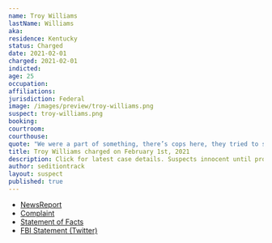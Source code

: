 ```yaml
---
name: Troy Williams
lastName: Williams
aka:
residence: Kentucky
status: Charged
date: 2021-02-01
charged: 2021-02-01
indicted:
age: 25
occupation:
affiliations:
jurisdiction: Federal
image: /images/preview/troy-williams.png
suspect: troy-williams.png
booking:
courtroom:
courthouse:
quote: "We were a part of something, there’s cops here, they tried to stop us, they are not letting us in, but not fighting us"
title: Troy Williams charged on February 1st, 2021
description: Click for latest case details. Suspects innocent until proven guilty.
author: seditiontrack
layout: suspect
published: true
---
```

- [NewsReport](https://www.wbko.com/2021/02/02/2-kentucky-men-charged-with-entering-capitol-during-riot/)
- [Complaint](https://extremism.gwu.edu/sites/g/files/zaxdzs2191/f/Dalton%20Crase%20and%20Troy%20Williams%20Affidavit%20in%20Support%20of%20Criminal%20Complaint.pdf)
- [Statement of Facts](https://extremism.gwu.edu/sites/g/files/zaxdzs2191/f/Dalton%20Crase%20and%20Troy%20Williams%20Affidavit%20in%20Support%20of%20Criminal%20Complaint.pdf)
- [FBI Statement (Twitter)](https://twitter.com/FBILouisville/status/1356306940507336706)
